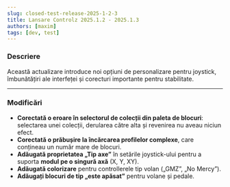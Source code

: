 ```yaml
---
slug: closed-test-release-2025-1-2-3
title: Lansare Controlz 2025.1.2 - 2025.1.3
authors: [maxim]
tags: [dev, test]
---
```


### Descriere

Această actualizare introduce noi opțiuni de personalizare pentru joystick, îmbunătățiri ale interfeței și corecturi importante pentru stabilitate.

<!-- truncate -->
---

### Modificări

- **Corectată o eroare în selectorul de colecții din paleta de blocuri**: selectarea unei colecții, derularea către alta și revenirea nu aveau niciun efect.
- **Corectată o prăbușire la încărcarea profilelor complexe**, care conțineau un număr mare de blocuri.
- **Adăugată proprietatea „Tip axe”** în setările joystick-ului pentru a suporta **modul pe o singură axă** (X, Y, XY).
- **Adăugată colorizare** pentru controllerele tip volan („GMZ”, „No Mercy”).
- **Adăugați blocuri de tip „este apăsat”** pentru volane și pedale.